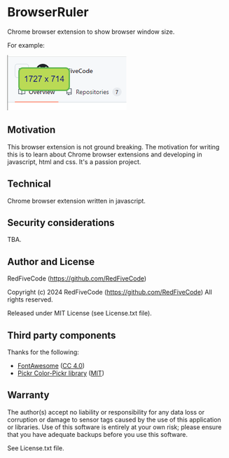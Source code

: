 # BrowserRuler
Chrome browser extension to show browser window size.

For example:

![Example image](./examples/example.png)


## Motivation
This browser extension is not ground breaking. The motivation for writing this is to learn about Chrome browser extensions and developing in javascript, html and css. It's a passion project.

## Technical
Chrome browser extension written in javascript.

## Security considerations
TBA.

## Author and License
RedFiveCode (https://github.com/RedFiveCode)

Copyright (c) 2024 RedFiveCode (https://github.com/RedFiveCode) All rights reserved.

Released under MIT License (see License.txt file).

## Third party components
Thanks for the following:
* [FontAwesome](https://github.com/FortAwesome/Font-Awesome) ([CC 4.0](https://fontawesome.com/license/free))
* [Pickr Color-Pickr library](https://github.com/simonwep/pickr) ([MIT](https://github.com/simonwep/pickr?tab=MIT-1-ov-file#readme))

## Warranty
The author(s) accept no liability or responsibility for any data loss or corruption or damage to sensor tags caused by the use of this application or libraries.
Use of this software is entirely at your own risk; please ensure that you have adequate backups before you use this software.

See License.txt file.
